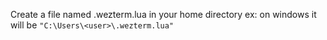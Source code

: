 Create a file named .wezterm.lua in your home directory
ex: on windows it will be `"C:\Users\<user>\.wezterm.lua"`
